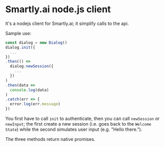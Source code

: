 # Smartly.ai node.js client

It's a nodejs client for Smartly.ai; it simplify calls to the api.

Sample use:

```javascript
const dialog = new Dialog()
dialog.init({
  ...
})
.then(() =>
  dialog.newSession({
    ...
  })
)
.then(data =>
  console.log(data)
)
.catch(err => {
  error.log(err.message)
})
```

You first have to call `init` to authenticate, then you can call `newSession` or `newInput`; the first create a new session (i.e. goes back to the `Welcome State`) while the second simulates user input (e.g. "Hello there.").

The three methods return native promises.
